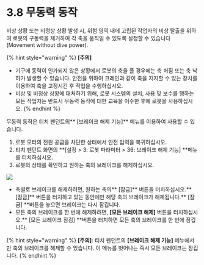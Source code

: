 ﻿# 3.8 무동력 동작

비상 상황 또는 비정상 상황 발생 시, 위험 영역 내에 고립된 작업자의 비상 탈출을 위하여 로봇의 구동력을 제거하여 각 축을 움직일 수 있도록 설정할 수 있습니다 (Movement without dive power).

{% hint style="warning" %}
**\[주의]**

* 기구에 동력이 인가되지 않은 상황에서 로봇의 축을 풀 경우에는 축 처짐 또는 축 낙하가 발생할 수 있습니다. 안전을 위하여 크레인과 같이 축을 지지할 수 있는 장치를 이용하여 축을 고정시킨 후 작업을 수행하십시오.
* 비상 및 비정상 상황에 대처하기 위해, 로봇 시스템의 설치, 사용 및 보수를 행하는 모든 작업자는 반드시 무동력 동작에 대한 교육을 이수한 후에 로봇을 사용하십시오.
{% endhint %}

무동력 동작은 티치 펜던트의\*\* \[브레이크 해제 기능]\*\* 메뉴를 이용하여 사용할 수 있습니다.

1. 로봇 모터의 전원 공급을 차단한 상태에서 안전 입력을 복귀하십시오.
2. 티치 펜던트 화면의 \*\*\[설정 > 3: 로봇 파라미터 > 36: 브레이크 해제 기능] \*\*메뉴를 터치하십시오.
3. 로봇의 상태를 확인하고 원하는 축의 브레이크를 해제하십시오.

![](../_assets/break\_release.png)

* 축별로 브레이크를 해제하려면, 원하는 축의\*\* \[잠금]\*\* 버튼을 터치하십시오.\*\* \[잠금]\*\* 버튼을 터치하고 있는 동안에만 해당 축의 브레이크가 해제됩니다.\*\* \[잠금] \*\*버튼을 놓으면 브레이크는 다시 잠깁니다.
* 모든 축의 브레이크를 한 번에 해제하려면, **\[모든 브레이크 해제]** 버튼을 터치하십시오.\*\* \[모든 브레이크 잠김] \*\*버튼을 터치하면 모든 축의 브레이크를 한 번에 잠깁니다.

{% hint style="warning" %}
**\[주의]**: 티치 펜던트의 **\[브레이크 해제 기능]** 메뉴에서만 축의 브레이크를 해제할 수 있습니다. 이 메뉴를 벗어나는 즉시 모든 브레이크는 잠깁니다.
{% endhint %}
